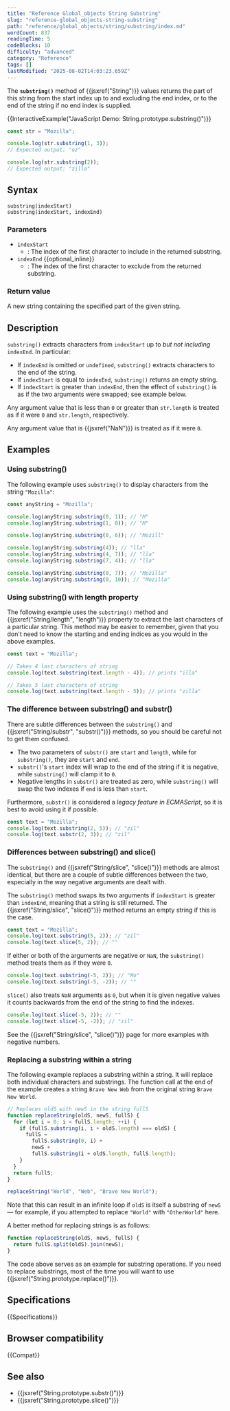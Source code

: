 ```yaml
---
title: "Reference Global_objects String Substring"
slug: "reference-global_objects-string-substring"
path: "reference/global_objects/string/substring/index.md"
wordCount: 837
readingTime: 5
codeBlocks: 10
difficulty: "advanced"
category: "Reference"
tags: []
lastModified: "2025-08-02T14:03:23.659Z"
---
```



The **`substring()`** method of {{jsxref("String")}} values returns the part of this string from the start index up to and excluding the end index, or to the end of the string if no end index is supplied.

{{InteractiveExample("JavaScript Demo: String.prototype.substring()")}}

```js interactive-example
const str = "Mozilla";

console.log(str.substring(1, 3));
// Expected output: "oz"

console.log(str.substring(2));
// Expected output: "zilla"
```

## Syntax

```js-nolint
substring(indexStart)
substring(indexStart, indexEnd)
```

### Parameters

- `indexStart`
  - : The index of the first character to include in the returned substring.
- `indexEnd` {{optional_inline}}
  - : The index of the first character to exclude from the returned substring.

### Return value

A new string containing the specified part of the given string.

## Description

`substring()` extracts characters from `indexStart` up to _but not including_ `indexEnd`. In particular:

- If `indexEnd` is omitted or `undefined`, `substring()` extracts characters to the end of the string.
- If `indexStart` is equal to `indexEnd`, `substring()` returns an empty string.
- If `indexStart` is greater than `indexEnd`, then the effect of `substring()` is as if the two arguments were swapped; see example below.

Any argument value that is less than `0` or greater than `str.length` is treated as if it were `0` and `str.length`, respectively.

Any argument value that is {{jsxref("NaN")}} is treated as if it were `0`.

## Examples

### Using substring()

The following example uses `substring()` to display characters from the
string `"Mozilla"`:

<!-- cSpell:ignore Mozill -->

```js
const anyString = "Mozilla";

console.log(anyString.substring(0, 1)); // "M"
console.log(anyString.substring(1, 0)); // "M"

console.log(anyString.substring(0, 6)); // "Mozill"

console.log(anyString.substring(4)); // "lla"
console.log(anyString.substring(4, 7)); // "lla"
console.log(anyString.substring(7, 4)); // "lla"

console.log(anyString.substring(0, 7)); // "Mozilla"
console.log(anyString.substring(0, 10)); // "Mozilla"
```

### Using substring() with length property

The following example uses the `substring()` method and
{{jsxref("String/length", "length")}} property to extract the last characters of a
particular string. This method may be easier to remember, given that you don't need to
know the starting and ending indices as you would in the above examples.

<!-- cSpell:ignore illa zilla -->

```js
const text = "Mozilla";

// Takes 4 last characters of string
console.log(text.substring(text.length - 4)); // prints "illa"

// Takes 5 last characters of string
console.log(text.substring(text.length - 5)); // prints "zilla"
```

### The difference between substring() and substr()

There are subtle differences between the `substring()` and
{{jsxref("String/substr", "substr()")}} methods, so you should be careful not to get
them confused.

- The two parameters of `substr()` are `start` and `length`, while for `substring()`, they are `start` and `end`.
- `substr()`'s `start` index will wrap to the end of the string if it is negative, while `substring()` will clamp it to `0`.
- Negative lengths in `substr()` are treated as zero, while `substring()` will swap the two indexes if `end` is less than `start`.

Furthermore, `substr()` is considered a _legacy feature in ECMAScript_, so it is best to avoid using it if possible.

```js
const text = "Mozilla";
console.log(text.substring(2, 5)); // "zil"
console.log(text.substr(2, 3)); // "zil"
```

### Differences between substring() and slice()

The `substring()` and {{jsxref("String/slice", "slice()")}} methods are
almost identical, but there are a couple of subtle differences between the two,
especially in the way negative arguments are dealt with.

The `substring()` method swaps its two arguments if
`indexStart` is greater than `indexEnd`,
meaning that a string is still returned. The {{jsxref("String/slice", "slice()")}}
method returns an empty string if this is the case.

```js
const text = "Mozilla";
console.log(text.substring(5, 2)); // "zil"
console.log(text.slice(5, 2)); // ""
```

If either or both of the arguments are negative or `NaN`, the
`substring()` method treats them as if they were `0`.

```js
console.log(text.substring(-5, 2)); // "Mo"
console.log(text.substring(-5, -2)); // ""
```

`slice()` also treats `NaN` arguments as `0`, but when
it is given negative values it counts backwards from the end of the string to find the
indexes.

```js
console.log(text.slice(-5, 2)); // ""
console.log(text.slice(-5, -2)); // "zil"
```

See the {{jsxref("String/slice", "slice()")}} page for more examples with negative
numbers.

### Replacing a substring within a string

The following example replaces a substring within a string. It will replace both individual characters and substrings. The function call at the end of the example creates a string `Brave New Web` from the original string `Brave New World`.

```js
// Replaces oldS with newS in the string fullS
function replaceString(oldS, newS, fullS) {
  for (let i = 0; i < fullS.length; ++i) {
    if (fullS.substring(i, i + oldS.length) === oldS) {
      fullS =
        fullS.substring(0, i) +
        newS +
        fullS.substring(i + oldS.length, fullS.length);
    }
  }
  return fullS;
}

replaceString("World", "Web", "Brave New World");
```

Note that this can result in an infinite loop if `oldS` is itself a
substring of `newS` — for example, if you attempted to replace
`"World"` with `"OtherWorld"` here.

A better method for replacing strings is as follows:

```js
function replaceString(oldS, newS, fullS) {
  return fullS.split(oldS).join(newS);
}
```

The code above serves as an example for substring operations. If you need to replace
substrings, most of the time you will want to use
{{jsxref("String.prototype.replace()")}}.

## Specifications

{{Specifications}}

## Browser compatibility

{{Compat}}

## See also

- {{jsxref("String.prototype.substr()")}}
- {{jsxref("String.prototype.slice()")}}

